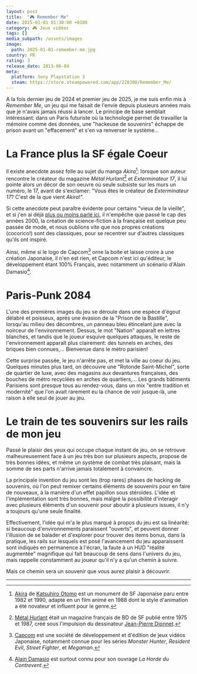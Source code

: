 ```yaml
---
layout: post
title:  "🎮 Remember Me"
date: 2025-01-01 01:30:00 +0100
category: 🎮 Jeux vidéos
tags: []
media_subpath: /assets/images
image:
  path: 2025-01-01-remember-me.jpg
country: FR
rating: 3
release_date: 2013-06-04
meta:
  platform: Sony Playstation 3
  steam: https://store.steampowered.com/app/228300/Remember_Me/
---
```


A la fois dernier jeu de 2024 et premier jeu de 2025, je me suis enfin mis à *Remember Me*, un jeu qui me faisait de l'envie depuis plusieurs années mais que je n'avais jamais réussi à lancer. Le principe de base semblait intéressant: dans un Paris futuriste où la technologie permet de travailler la mémoire comme des données, une "hackeuse de souvenirs" échappe de prison avant un "effacement" et s'en va renverser le système...

# La France plus la SF égale Coeur

Il existe anecdote assez folle au sujet du manga *Akira*[^1]: lorsque son auteur rencontre le créateur du magazine *Métal Hurlant*[^2] et *Exterminateur 17*, il lui pointe alors un décor de son oeuvre où seule subsiste sur les murs un numéro, le 17, avant de s'exclamer: "Vous êtes le créateur de *Exterminateur 17*? C'est de la que vient *Akira*!".

Si cette anecdote peut paraître évidente pour certains "vieux de la vieille", et si j'en ai déjà [plus ou moins parlé ici](/posts/eric-chahi-welcome-to-another-world/), il n'empêche que passé le cap des années 2000, la création de science-fiction à la française est quelque peu passée de mode, et nous oublions vite que nos propres créations (cocorico!) sont des classiques, pour se recentrer sur d'autres classiques qu'ils ont inspiré.

Ainsi, même si le logo de Capcom[^3] orne la boite et laisse croire à une création Japonaise, il n'en est rien, et Capcom n'est ici qu'éditeur, le développement étant 100% Français, avec notamment un scénario d'Alain Damasio[^4].

# Paris-Punk 2084

L'une des premières images du jeu se déroule dans une espèce d'égout délabré et poisseux, après une évasion de la "Prison de la Bastille", lorsqu'au milieu des décombres, un panneau bleu étincelant jure avec la noirceur de l'environnement. Dessus, le mot "Nation" apparaît en lettres blanches, et tandis que le joueur esquive quelques attaques, le reste de l'environnement apparaît plus clairement: des tunnels en arches, des briques bien connues,... Bienvenue dans le métro parisien!

Cette surprise passée, le jeu n'arrête pas, et met la ville au coeur du jeu. Quelques minutes plus tard, on découvre une "Rotonde Saint-Michel", sorte de quartier de luxe, avec des magasins aux devantures françaises, des bouches de métro recyclées en arches de quartiers,... Les grands bâtiments Parisiens sont presque tous au rendez-vous, dans un mix "entre tradition et modernité" que l'on avait rarement eu la chance de voir jusque-là, une raison à elle seul de jouer au jeu.

# Le train de tes souvenirs sur les rails de mon jeu

Passé le plaisir des yeux qui occupe chaque instant de jeu, on se retrouve malheureusement face à un jeu très bon sur plusieurs aspects, propose de très bonnes idées, et même un système de combat très plaisant, mais la somme de ses parts n'arrive jamais totalement à convaincre.

La principale invention du jeu sont les (trop rares) phases de hacking de souvenirs, où l'on peut remixer certains éléments de souvenirs pour en faire de nouveaux, à la manière d'un effet papillon sous stéroïdes. L'idée et l'implémentation sont très bonnes, mais malgré la possibilité d'interagir avec plusieurs éléments d'un souvenir pour aboutir à plusieurs issues, il n'y a toujours qu'une seule finalité.

Effectivement, l'idée qui m'a le plus marqué à propos du jeu est sa linéarité: si beaucoup d'environnements paraissent "ouverts", et peuvent donner l'illusion de se balader et d'explorer pour trouver des items bonus, dans la pratique, les rails sur lesquels est posé l'avancement du jeu apparaissent sont indiqués en permanence à l'écran, la faute à un HUD "réalité augmentée" magnifique qui fait beaucoup de sens dans l'univers du jeu, mais rappelle constamment au joueur qu'il n'y a qu'un chemin à suivre.

Mais ce chemin sera un souvenir que vous aurez plaisir à découvrir.

* * *
[^1]: [<i class="fab fa-wikipedia-w"></i> Akira](https://fr.wikipedia.org/wiki/Akira_(manga)) de [<i class="fab fa-wikipedia-w"></i> Katsuhiro Otomo](https://fr.wikipedia.org/wiki/Katsuhiro_%C5%8Ctomo) est un monument de SF Japonaise paru entre 1982 et 1990, adapté en un film animé en 1988 dont le style d'animation a été novateur et influent pour le genre.
[^2]: [<i class="fab fa-wikipedia-w"></i> Métal Hurlant](https://fr.wikipedia.org/wiki/M%C3%A9tal_hurlant) était un magazine français de BD de SF publié entre 1975 et 1987, créé sous l'impulsion du dessinateur [<i class="fab fa-wikipedia-w"></i> Jean-Pierre Dionnet](https://fr.wikipedia.org/wiki/Jean-Pierre_Dionnet).
[^3]: [<i class="fab fa-wikipedia-w"></i> Capcom](https://fr.wikipedia.org/wiki/Capcom) est une société de développement et d'édition de jeux vidéos Japonaise, notamment connue pour les séries *Monster Hunter*, *Resident Evil*, *Street Fighter*, et *Megaman*.
[^4]: [<i class="fab fa-wikipedia-w"></i> Alain Damasio](https://fr.wikipedia.org/wiki/Alain_Damasio) est surtout connu pour son ouvrage *La Horde du Contrevent*.
